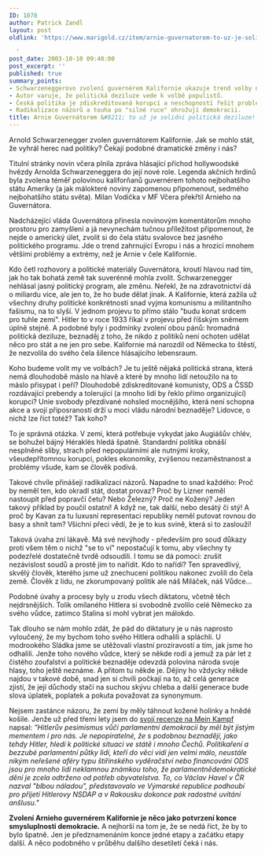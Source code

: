 ```yaml
---
ID: 1078
author: Patrick Zandl
layout: post
oldlink: 'https://www.marigold.cz/item/arnie-guvernatorem-to-uz-je-solidni-politicka-deziluze-1078

  '
post_date: 2003-10-10 09:40:00
post_excerpt: ''
published: true
summary_points:
- Schwarzeneggerovo zvolení guvernérem Kalifornie ukazuje trend volby nepolitiků.
- Autor varuje, že politická deziluze vede k volbě populistů.
- Česká politika je zdiskreditovaná korupcí a neschopností řešit problémy.
- Radikalizace názorů a touha po "silné ruce" ohrožují demokracii.
title: Arnie Guvernátorem &#8211; to už je solidní politická deziluze!
---
```


Arnold Schwarzenegger zvolen guvernátorem Kalifornie. Jak se mohlo stát, že vyhrál herec nad politiky? Čekají podobné dramatické změny i nás?<!--more--><p>
Titulní stránky novin včera plnila zpráva hlásající příchod hollywoodské hvězdy Arnolda Schwarzeneggera do její nové role. Legenda akčních hrdinů byla zvolena téměř polovinou kaliforňanů guvernérem tohoto nejbohatšího státu Ameriky (a jak málokteré noviny zapomenou připomenout, sedmého nejbohatšího státu světa). Milan Vodička v MF Včera překřtil Arnieho na Guvernátora.</p>

<p>
Nadcházející vláda Guvernátora přinesla novinovým komentátorům mnoho prostoru pro zamyšlení a já nevynechám tučnou příležitost připomenout, že nejde o americký úlet, zvolit si do čela státu svalovce bez jasného politického programu. Jde o trend zahrnující Evropu i nás a hrozící mnohem většími problémy a extrémy, než je Arnie v čele Kalifornie. </p>

<p>
Kdo četl rozhovory a politické materiály Guvernátora, kroutí hlavou nad tím, jak ho tak bohatá země tak suverénně mohla zvolit. Schwarzenegger nehlásal jasný politický program, ale změnu. Neřekl, že na zdravotnictví dá o miliardu více, ale jen to, že ho bude dělat jinak. A Kalifornie, která zažila už všechny druhy politické konkrétnosti snad vyjma komunismu a militantního fašismu, na to slyší. V jednom projevu to přímo stálo "budu konat srdcem pro tuhle zemi". Hitler to v roce 1933 říkal v projevu před říšským sněmem úplně stejně. A podobné byly i podmínky zvolení obou pánů: hromadná politická deziluze, beznaděj z toho, že nikdo z politiků není ochoten udělat něco pro stát a ne jen pro sebe. Kalifornie má narozdíl od Německa to štěstí, že nezvolila do svého čela šílence hlásajícího lebensraum. </p>

<p>
Koho budeme volit my ve volbách? Je tu ještě nějaká politická strana, která nemá dlouhodobě máslo na hlavě a které by mnoho lidí netoužilo na to máslo přisypat i peří? Dlouhodobě zdiskreditované komunisty, ODS a ČSSD rozdávající prebendy a tolerující (a mnoho lidí by řeklo přímo organizující) korupci? Unie svobody přezdívané nohsled mocnějšího, která není schopna akce a svojí připosraností drží u moci vládu národní beznaděje? Lidovce, o nichž lze říct totéž? Tak koho? </p>

<p>
To je správná otázka. V zemi, která potřebuje vykydat jako Augiášův chlév, se bohužel bájný Héraklés hledá špatně. Standardní politika obnáší nesplněné sliby, strach před nepopulárními ale nutnými kroky, všeudepřítomnou korupci, pokles ekonomiky, zvýšenou nezaměstnanost a problémy všude, kam se člověk podívá. </p>

<p>
Takové chvíle přinášejí radikalizaci názorů. Napadne to snad každého: Proč by neměl ten, kdo okradl stát, dostat provaz? Proč by Lizner neměl nastoupit před popravčí četu? Nebo Železný? Proč ne Kožený? Jeden takový příklad by poučil ostatní! A když ne, tak další, nebo desátý či stý! A proč by Kavan za tu luxusní representaci republiky neměl putovat rovnou do basy a shnít tam? Všichni přeci vědí, že je to kus svině, která si to zaslouží!</p>

<p>
Taková úvaha zní lákavě. Má své nevýhody - především pro soud důkazy proti všem těm o nichž "se to ví" nepostačují k tomu, aby všechny ty podezřelé dostatečně tvrdě odsoudili. I tomu se dá pomoci: zrušit nezávislost soudů a prostě jim to nařídit. Kdo to nařídí? Ten spravedlivý, skvělý člověk, kterého jsme už znechuceni politikou nakonec zvolili do čela země. Člověk z lidu, ne zkorumpovaný politik ale náš Miláček, náš Vůdce...</p>

<p>
Podobné úvahy a procesy byly u zrodu všech diktatoru, včetně těch nejdrsnějších. Tolik omílaného Hitlera si svobodně zvolilo celé Německo za svého vůdce, zatímco Stalina si mohl vybrat jen málokdo. </p>

<p>
Tak dlouho se nám mohlo zdát, že pád do diktatury je u nás naprosto vyloučený, že my bychom toho svého Hitlera odhalili a spláchli. U modrookého Sládka jsme se utěžovali vlastní prozíravostí a tím, jak jsme ho odhalili. Jenže toho nového vůdce, který se někde rodí a jemuž za pár let z čistého zoufalství a politické beznaděje odevzdá polovina národa svoje hlasy, toho ještě neznáme. A přitom tu někde je. Dějiny ho vždycky někde najdou v takové době, snad jen si chvíli počkají na to, až celá generace zjistí, že její důchody stačí na suchou skývu chleba a další generace bude slova úplatek, poplatek a pokuta považovat za synonymum. </p>

<p>
Nejsem zastánce názoru, že zemí by měly táhnout kožené holínky a hnědé košile. Jenže už před třemi lety jsem do <A href="http://www.iport.cz/i-styl/knihy/meinkampf000501.html" target=_blank>svojí recenze na Mein Kampf </A>napsal: <EM>"Hitlerův pesimismus vůči parlamentní demokracii by měl být jistým mementem i pro nás. Je nepopiratelné, že s podobnou beznadějí, jako tehdy Hitler, hledí k politické situaci ve státě i mnoho Čechů. Politikaření a bezzubé parlamentní půtky lidí, kteří do věci vidí jen velmi málo, neustále nikým neřešené aféry typu štiřínského vyděračství nebo financování ODS jsou pro mnoho lidí neklamnou známkou toho, že parlamentnědemokratické dění je zcela odtrženo od potřeb obyvatelstva. To, co Václav Havel v ČR nazval "blbou náladou", představovalo ve Výmarské republice podhoubí pro přijetí Hitlerovy NSDAP a v Rakousku dokonce pak radostné uvítání anšlusu."</EM></p>

<p>
<STRONG>Zvolení Arnieho guvernérem Kalifornie je něco jako potvrzení konce smysluplnosti demokracie.</STRONG> A nejhorší na tom je, že se nedá říct, že by to bylo špatně. Jen je předznamenáním konce jedné etapy a začátku etapy další. A něco podobného v průběhu dalšího desetiletí čeká i nás. </p>

<p>
&#160;</p>

<p>
<BR>&#160;</p>